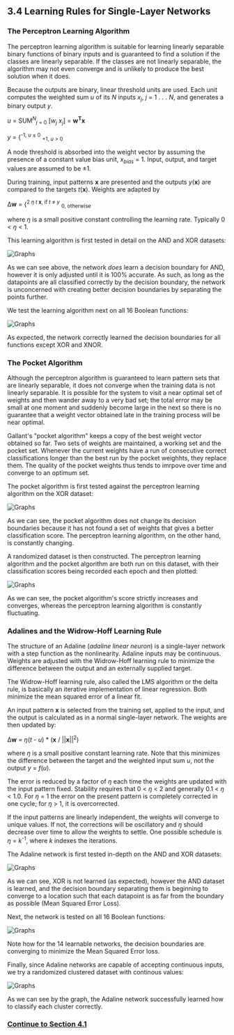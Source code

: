 ## 3.4 Learning Rules for Single-Layer Networks

### The Perceptron Learning Algorithm

The perceptron learning algorithm is suitable for learning linearly separable binary functions of binary inputs and is guaranteed to find a solution if the classes are linearly separable. If the classes are not linearly separable, the algorithm may not even converge and is unlikely to produce the best solution when it does.

Because the outputs are binary, linear threshold units are used. Each unit computes the weighted sum <i>u</i> of its <i>N</i> inputs <i>x<sub>j</sub></i>, <i>j</i> = 1 . . . <i>N</i>, and generates a binary output <i>y</i>.

<i>u</i> = SUM<sup><i>N</i></sup><sub><i>j</i> = 0</sub> [<i>w<sub>j</sub> x<sub>j</sub></i>] = <b>w<sup>T</sup>x</b>

<i>y</i> = {<sup>-1, <i>u</i> ≤ 0</sup> <sub>+1, <i>u</i> > 0</sub>

A node threshold is absorbed into the weight vector by assuming the presence of a constant value bias unit, <i>x<sub>bias</sub></i> = 1. Input, output, and target values are assumed to be ±1.

During training, input patterns <b>x</b> are presented and the outputs <i>y</i>(<b>x</b>) are compared to the targets <i>t</i>(<b>x</b>). Weights are adapted by

Δ<b>w</b> = {<sup>2<i> ŋ t</i><b> x</b>, if <i>t</i> ≠ <i>y</i></sup> <sub>0, otherwise</sub>

where <i>ŋ</i> is a small positive constant controlling the learning rate. Typically 0 < <i>ŋ</i> < 1.

This learning algorithm is first tested in detail on the AND and XOR datasets:

![Graphs](https://github.com/jlehett/Neural-Smithing/blob/master/3.%20Single-Layer%20Networks/3.4%20Learning%20Rules%20for%20Single-Layer%20Networks/images/1.png)

As we can see above, the network <i>does</i> learn a decision boundary for AND, however it is only adjusted until it is 100% accurate. As such, as long as the datapoints are all classified correctly by the decision boundary, the network is unconcerned with creating better decision boundaries by separating the points further.

We test the learning algorithm next on all 16 Boolean functions:

![Graphs](https://github.com/jlehett/Neural-Smithing/blob/master/3.%20Single-Layer%20Networks/3.4%20Learning%20Rules%20for%20Single-Layer%20Networks/images/2.png)

As expected, the network correctly learned the decision boundaries for all functions except XOR and XNOR.


### The Pocket Algorithm 

Although the perceptron algorithm is guaranteed to learn pattern sets that are linearly separable, it does not converge when the training data is not linearly separable. It is possible for the system to visit a near optimal set of weights and then wander away to a very bad set; the total error may be small at one moment and suddenly become large in the next so there is no guarantee that a weight vector obtained late in the training process will be near optimal.

Gallant's "pocket algorithm" keeps a copy of the best weight vector obtained so far. Two sets of weights are maintained, a working set and the pocket set. Whenever the current weights have a run of consecutive correct classifications longer than the best run by the pocket weighhts, they replace them. The quality of the pocket weights thus tends to imrpove over time and converge to an optimum set.

The pocket algorithm is first tested against the perceptron learning algorithm on the XOR dataset:

![Graphs](https://github.com/jlehett/Neural-Smithing/blob/master/3.%20Single-Layer%20Networks/3.4%20Learning%20Rules%20for%20Single-Layer%20Networks/images/3.png)

As we can see, the pocket algorithm does not change its decision boundaries because it has not found a set of weights that gives a better classification score. The perceptron learning algorithm, on the other hand, is constantly changing.

A randomized dataset is then constructed. The perceptron learning algorithm and the pocket algorithm are both run on this dataset, with their classification scores being recorded each epoch and then plotted:

![Graphs](https://github.com/jlehett/Neural-Smithing/blob/master/3.%20Single-Layer%20Networks/3.4%20Learning%20Rules%20for%20Single-Layer%20Networks/images/4.png)

As we can see, the pocket algorithm's score strictly increases and converges, whereas the perceptron learning algorithm is constantly fluctuating.

### Adalines and the Widrow-Hoff Learning Rule

The structure of an Adaline (<i>adaline linear neuron</i>) is a single-layer network with a step function as the nonlinearity. Adaline inputs may be continuous. Weights are adjusted with the Widrow-Hoff learning rule to minimize the difference between the output and an externally supplied target.

The Widrow-Hoff learning rule, also called the LMS algorithm or the delta rule, is basically an iterative implementation of linear regression. Both minimize the mean squared error of a linear fit.

An input pattern <b>x</b> is selected from the training set, applied to the input, and the output is calculated as in a normal single-layer network. The weights are then updated by:

Δ<b>w</b> = <i>ŋ</i>(<i>t</i> - <i>u</i>) * (<b>x</b> / ||<b>x</b>||<sup>2</sup>)

where <i>ŋ</i> is a small positive constant learning rate. Note that this minimizes the difference between the target and the weighted input sum <i>u</i>, not the output <i>y</i> = <i>f</i>(<i>u</i>).

The error is reduced by a factor of <i>ŋ</i> each time the weights are updated with the input pattern fixed. Stability requires that 0 < <i>ŋ</i> < 2 and generally 0.1 < <i>ŋ</i> < 1.0. For <i>ŋ</i> = 1 the error on the present pattern is completely corrected in one cycle; for <i>ŋ</i> > 1, it is overcorrected.

If the input patterns are linearly independent, the weights will converge to unique values. If not, the corrections will be oscillatory and <i>ŋ</i> should decrease over time to allow the weights to settle. One possible schedule is <i>ŋ</i> = <i>k</i><sup>-1</sup>, where <i>k</i> indexes the iterations.

The Adaline network is first tested in-depth on the AND and XOR datasets:

![Graphs](https://github.com/jlehett/Neural-Smithing/blob/master/3.%20Single-Layer%20Networks/3.4%20Learning%20Rules%20for%20Single-Layer%20Networks/images/5.png)

As we can see, XOR is not learned (as expected), however the AND dataset is learned, and the decision boundary separating them is beginning to converge to a location such that each datapoint is as far from the boundary as possible (Mean Squared Error Loss).

Next, the network is tested on all 16 Boolean functions:

![Graphs](https://github.com/jlehett/Neural-Smithing/blob/master/3.%20Single-Layer%20Networks/3.4%20Learning%20Rules%20for%20Single-Layer%20Networks/images/6.png)

Note how for the 14 learnable networks, the decision boundaries are converging to minimize the Mean Squared Error loss.

Finally, since Adaline networks are capable of accepting continuous inputs, we try a randomized clustered dataset with continous values:

![Graphs](https://github.com/jlehett/Neural-Smithing/blob/master/3.%20Single-Layer%20Networks/3.4%20Learning%20Rules%20for%20Single-Layer%20Networks/images/7.png)

As we can see by the graph, the Adaline network successfully learned how to classify each cluster correctly.


### [Continue to Section 4.1](https://github.com/jlehett/Neural-Smithing/tree/master/4.%20MLP%20Representational%20Capabilities/4.1%20Representational%20Capability)

